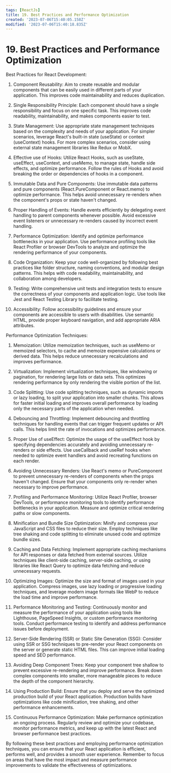 ```yaml
---
tags: [ReactJs]
title: 19. Best Practices and Performance Optimization
created: '2023-07-06T15:40:05.158Z'
modified: '2023-07-06T15:40:18.835Z'
---
```


# 19\. Best Practices and Performance Optimization

Best Practices for React Development:

1. Component Reusability: Aim to create reusable and modular components that can be easily used in different parts of your application. This improves code maintainability and reduces duplication.

2. Single Responsibility Principle: Each component should have a single responsibility and focus on one specific task. This improves code readability, maintainability, and makes components easier to test.

3. State Management: Use appropriate state management techniques based on the complexity and needs of your application. For simpler scenarios, leverage React's built-in state (useState) or context (useContext) hooks. For more complex scenarios, consider using external state management libraries like Redux or MobX.

4. Effective use of Hooks: Utilize React Hooks, such as useState, useEffect, useContext, and useMemo, to manage state, handle side effects, and optimize performance. Follow the rules of Hooks and avoid breaking the order or dependencies of hooks in a component.

5. Immutable Data and Pure Components: Use immutable data patterns and pure components (React.PureComponent or React.memo) to optimize performance. This helps avoid unnecessary re-renders when the component's props or state haven't changed.

6. Proper Handling of Events: Handle events efficiently by delegating event handling to parent components whenever possible. Avoid excessive event listeners or unnecessary re-renders caused by incorrect event handling.

7. Performance Optimization: Identify and optimize performance bottlenecks in your application. Use performance profiling tools like React Profiler or browser DevTools to analyze and optimize the rendering performance of your components.

8. Code Organization: Keep your code well-organized by following best practices like folder structure, naming conventions, and modular design patterns. This helps with code readability, maintainability, and collaboration among developers.

9. Testing: Write comprehensive unit tests and integration tests to ensure the correctness of your components and application logic. Use tools like Jest and React Testing Library to facilitate testing.

10. Accessibility: Follow accessibility guidelines and ensure your components are accessible to users with disabilities. Use semantic HTML, provide proper keyboard navigation, and add appropriate ARIA attributes.

Performance Optimization Techniques:

1. Memoization: Utilize memoization techniques, such as useMemo or memoized selectors, to cache and memoize expensive calculations or derived data. This helps reduce unnecessary recalculations and improves performance.

2. Virtualization: Implement virtualization techniques, like windowing or pagination, for rendering large lists or data sets. This optimizes rendering performance by only rendering the visible portion of the list.

3. Code Splitting: Use code splitting techniques, such as dynamic imports or lazy loading, to split your application into smaller chunks. This allows for faster initial loading and improves overall performance by loading only the necessary parts of the application when needed.

4. Debouncing and Throttling: Implement debouncing and throttling techniques for handling events that can trigger frequent updates or API calls. This helps limit the rate of invocations and optimizes performance.

5. Proper Use of useEffect: Optimize the usage of the useEffect hook by specifying dependencies accurately and avoiding unnecessary re-renders or side effects. Use useCallback and useRef hooks when needed to optimize event handlers and avoid recreating functions on each render.

6. Avoiding Unnecessary Renders: Use React's memo or PureComponent to prevent unnecessary re-renders of components when the props haven't changed. Ensure that your components only re-render when necessary to improve performance.

7. Profiling and Performance Monitoring: Utilize React Profiler, browser DevTools, or performance monitoring tools to identify performance bottlenecks in your application. Measure and optimize critical rendering paths or slow components.

8. Minification and Bundle Size Optimization: Minify and compress your JavaScript and CSS files to reduce their size. Employ techniques like tree shaking and code splitting to eliminate unused code and optimize bundle sizes.



9. Caching and Data Fetching: Implement appropriate caching mechanisms for API responses or data fetched from external sources. Utilize techniques like client-side caching, server-side caching, or using libraries like React Query to optimize data fetching and reduce unnecessary requests.

10. Optimizing Images: Optimize the size and format of images used in your application. Compress images, use lazy loading or progressive loading techniques, and leverage modern image formats like WebP to reduce the load time and improve performance.

11. Performance Monitoring and Testing: Continuously monitor and measure the performance of your application using tools like Lighthouse, PageSpeed Insights, or custom performance monitoring tools. Conduct performance testing to identify and address performance issues before deployment.

12. Server-Side Rendering (SSR) or Static Site Generation (SSG): Consider using SSR or SSG techniques to pre-render your React components on the server or generate static HTML files. This can improve initial loading speed and SEO performance.

13. Avoiding Deep Component Trees: Keep your component tree shallow to prevent excessive re-rendering and improve performance. Break down complex components into smaller, more manageable pieces to reduce the depth of the component hierarchy.

14. Using Production Build: Ensure that you deploy and serve the optimized production build of your React application. Production builds have optimizations like code minification, tree shaking, and other performance enhancements.

15. Continuous Performance Optimization: Make performance optimization an ongoing process. Regularly review and optimize your codebase, monitor performance metrics, and keep up with the latest React and browser performance best practices.

By following these best practices and employing performance optimization techniques, you can ensure that your React application is efficient, performs well, and provides a smooth user experience. Remember to focus on areas that have the most impact and measure performance improvements to validate the effectiveness of optimizations.
